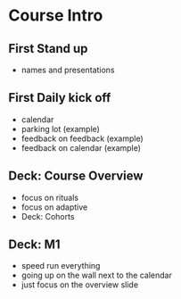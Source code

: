 # Course Intro

## First Stand up
- names and presentations

## First Daily kick off
- calendar
- parking lot (example)
- feedback on feedback (example)
- feedback on calendar (example)

## Deck: Course Overview
- focus on rituals
- focus on adaptive
- Deck: Cohorts

## Deck: M1
- speed run everything
- going up on the wall next to the calendar
- just focus on the overview slide
